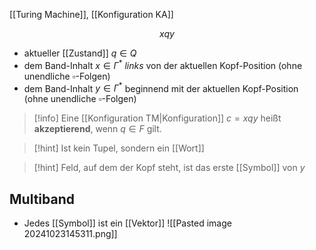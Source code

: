 [[Turing Machine]], [[Konfiguration KA]]

$$xqy$$


- aktueller [[Zustand]] $q \in Q$
- dem Band-Inhalt $x \in \Gamma^{*}$ _links_ von der aktuellen Kopf-Position (ohne unendliche $\square$-Folgen)
- dem Band-Inhalt $y \in \Gamma^{*}$ beginnend mit der aktuellen Kopf-Position (ohne unendliche $\square$-Folgen)

> [!info] Eine [[Konfiguration TM|Konfiguration]] $c = xqy$ heißt **akzeptierend**, wenn $q \in F$ gilt.

> [!hint] Ist kein Tupel, sondern ein [[Wort]]

> [!hint] Feld, auf dem der Kopf steht, ist das erste [[Symbol]] von $y$

## Multiband
- Jedes [[Symbol]] ist ein [[Vektor]]
![[Pasted image 20241023145311.png]]